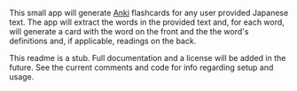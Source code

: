 This small app will generate [Anki](https://apps.ankiweb.net) flashcards for any user provided Japanese text. The app will extract the words in the provided text and, for each word, will generate a card with the word on the front and the the word's definitions and, if applicable, readings on the back.

This readme is a stub. Full documentation and a license will be added in the future. See the current comments and code for info regarding setup and usage.
